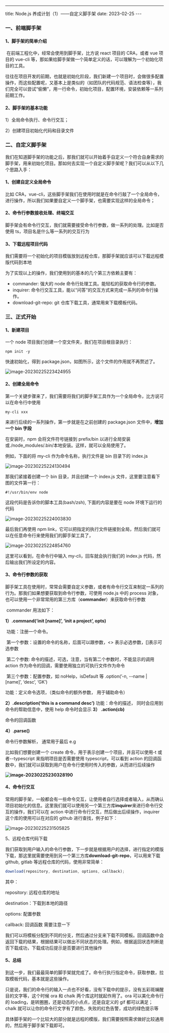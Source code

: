 ---

title: Node.js 养成计划（1）——自定义脚手架
date: 2023-02-25
---​

### 一、前端脚手架

#### 1、脚手架的简单介绍

​ 在前端工程化中，经常会使用到脚手架，比方说 react 项目的 CRA，或者 vue 项目的 vue-cli 等，那如果给脚手架做一个简单定义的话，可以理解为一个初始化项目的工具。

​ 往往在项目开发的前期，也就是初始化阶段，我们新建一个项目时，会做很多配置操作，而这些配置呢，又基本上是类似的（如团队的代码规范、语法检查等），我们完全可以尝试“偷懒”，用一行命令，初始化项目，配置环境，安装依赖等一系列前期工作。

#### 2、脚手架的基本功能

1）全局命令执行、命令行交互；

2）创建项目初始化代码和目录文件

### 二、自定义脚手架

我们在知道脚手架的功能之后，那我们就可以开始着手自定义一个符合自身需求的脚手架，用来初始化项目。那如何去实现一个自定义脚手架呢？我们可以从以下几个思路入手：

#### 1、创建自定义全局命令

比如 CRA，vue-cli，这些脚手架我们在使用时就是在命令行敲了一个全局命令，进行操作，所以我们如果要自定义一个脚手架，也需要实现这样的全局命令；

#### 2、命令行参数接收处理、终端交互

脚手架会有命令行交互，我们就需要接受命令行参数，做一系列的处理。比如是否使用 ts，项目名是什么等一系列的交互行为

#### 3、下载远程项目代码

我们需要将一个初始化的项目模版放到远程仓库，那脚手架就应该可以下载远程模版代码到本地

为了实现以上的操作，我们使用到的基本的几个第三方依赖主要有：

- commander: 强大的 node 命令行处理工具。能轻松的获取命令行的参数。
- inquirer: 命令行交互工具，能以“问答”的交互方式来完成一系列的命令行操作。
- download-git-repo: git 仓库下载工具，通常用来下载模板代码。

### 三、正式开始

#### 1、新建项目

一个 node 项目我们创建一个空文件夹，我们在项目根目录执行：

```shell
npm init -y
```

快速初始化，得到 package.json，如图所示，这个文件的作用就不再赘述了。

![image-20230225223424955](../assets/my-cli/my-cli01.png)

#### 2、创建全局命令

第一个关键步骤来了，我们需要将我们的脚手架工具作为一个全局命令，比方说可以在命令行中使用

```
my-cli xxx
```

来进行后续的一系列操作，第一步就是在之前创建的 package.json 文件中，**增加一个 bin 字段**

在安装时，npm 会将文件符号链接到 prefix/bin 以进行全局安装或./node_modules/.bin/本地安装。这样，就可以全局使用了。

例如，下面的将 my-cli 作为命令名称，执行文件是 bin 目录下的 index.js

![image-20230225224130494](../assets/my-cli/my-cli03.png)

那我们紧接着创建一个 bin 目录，并且创建一个 index.js 文件，这里要注意看下图的文件第一行：

```
#!/usr/bin/env node
```

这段代码是告诉你的脚本工具(bash/zsh), 下面的内容是要在 node 环境下运行的代码

![image-20230225224003830](../assets/my-cli/my-cli02.png)

最后我们再使用 npm link，它可以把指定的执行文件链接到全局，然后我们就可以在任意命令行来使用我们的脚手架工具了，

![image-20230225224854760](../assets/my-cli/my-cli04.png)

这里可以看到，在命令行中输入 my-cli，回车就会执行我们的 index.js 代码，然后输出我们所设定的内容。

#### 3、命令行参数的获取

​ 脚手架工具在使用时，常常会需要自定义参数，或者有命令行交互来制定一系列的行为。那我们如果想要获取到命令行参数，可使用 node.js 中的 process 对象，也可以使用一个非常常用的第三方库（**commander**）来获取命令行参数

​ commander 用法如下：

**1）.command(‘init [name]’, ‘init a project’, opts)**

​ 功能：注册一个命令。

​ 第一个参数：设置的命令的名称，后面可以跟参数，<> 表示必选参数，[]表示可选参数

​ 第二个参数: 命令的描述，可选，注意，当有第二个参数时，不能显示的调用 action 作为命令的回调，需要使用独立的可执行文件作为命令

​ 第三个参数：配置参数，如 noHelp，isDefault 等 .option(’-n, --name | [name]’, ‘desc’, ‘GK’)

功能：定义命令选项，（类似命令的额外参数， 用于辅助命令）

**2）.description(‘this is a command desc’)**
功能：命令的描述， 同时会应用到命令的帮助信息中，使用 help 命令时会显示
**3） .action(cb)**

命令的回调函数

**4）.parse()**

命令行参数解析， 通常用于最后 e.g

比如我们想要创建一个 create 命令，用于表示创建一个项目，并且可以使用-t 或者--typescript 来指明项目是否需要使用 typescript，可以看到 action 的回调函数中，我们就可以获取到用户在命令行使用时传入的参数，从而进行后续操作

**![image-20230225230328190](../assets/my-cli/my-cli05.png)**

#### 4、命令行交互

​ 常用的脚手架，一般都会有一些命令交互，让使用者自行选择或者输入，从而确认项目初始化的信息。这里我们就可以使用另一个第三方库**inquirer**来进行命令行交互的操作，我们可以在 action 中进行命令行交互，然后做出后续操作，inquirer 这个库的使用可以在对应的 github 进行查找，例子如下：

![image-20230225231505825](../assets/my-cli/my-cli06.png)

5、远程仓库代码下载

我们获取到用户输入的命令行参数，下一步就是根据用户的选择，进行指定的模版下载，那这里就需要使用到另一个第三方库**download-git-repo**，可以用来下载 github, gitlab 等远程仓库的代码，使用非常简单：

```javascript
download(repository, destination, options, callback);
```

其中：

repository: 远程仓库的地址

destination：下载到本地的路径

options: 配置参数

callback: 回调函数 需要注意一下

我们可以将模板分配到不同的分支，然后通过分支来下载不同模板。回调函数中会返回下载的结果，根据结果可以做出不同状态的处理。例如，根据返回状态判断是否下载成功，下载成功后提示是否要进行其他操作

#### 5、总结

​ 到这一步，我们最最简单的脚手架就完成了。命令行执行指定命令，获取参数，拉取模板代码，基本就是这些操作。

​ 只是说，我们的命令行的输入一点也不好看，没有下载中的提示，没有五彩斑斓醒目的文字等，这个时候 ora 和 chalk 两个库这时就起作用了。ora 可以美化命令行的 loading，是转圈圈，还是动态的小点点，还是自定义的 gif 都可以满足；chalk 就可以让你的命令行文字有了颜色，失败的红色告警，成功的绿色提示等

​ 具体脚手架的一个比较大的部分就是远程的模版，我们需要按照需求做好比较通用的，然后用于脚手架下载即可。
